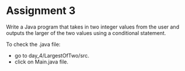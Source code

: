 # Assignment 3

Write a Java program that takes in two integer values from the user and outputs the larger of the two values using a conditional statement.

To check the .java file:
* go to day_4/LargestOfTwo/src.
* click on Main.java file.
